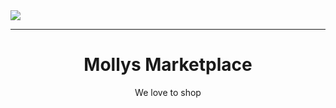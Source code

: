 <img src="https://raw.githubusercontent.com/mollys-uzbekistan/.github/master/profile/section.jpg"/>
<hr/>
<h1 align="center">Mollys Marketplace</h1>
<p align="center">We love to shop</p>
